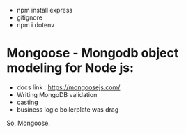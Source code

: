 - npm install express
- gitignore
- npm i dotenv

# Mongoose - Mongodb object modeling for Node js:

- docs link : https://mongoosejs.com/
- Writing MongoDB validation
- casting
- business logic boilerplate was drag

So, Mongoose.
